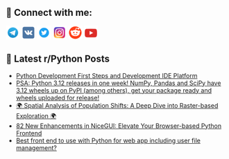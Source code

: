 ## 🔎 Connect with me:
[<img src="https://github.com/bullbesh/bullbesh/blob/main/images/Telegram.png" width="32" height="32" />](https://t.me/bullbesh)
[<img src="https://github.com/bullbesh/bullbesh/blob/main/images/VK.png" width="32" height="32" />](https://vk.com/bullbesh)
[<img src="https://github.com/bullbesh/bullbesh/blob/main/images/Twitter.png" width="32" height="32" />](https://twitter.com/bullbesh1)
[<img src="https://github.com/bullbesh/bullbesh/blob/main/images/Instagram.png" width="32" height="32" />](https://www.instagram.com/bullbesh)
[<img src="https://github.com/bullbesh/bullbesh/blob/main/images/Reddit.png" width="32" height="32" />](https://www.reddit.com/user/bullbesh)
[<img src="https://github.com/bullbesh/bullbesh/blob/main/images/YouTube.png" width="32" height="32" />](https://www.youtube.com/channel/UCtfjRs6uzgq5mfm8S06WTcg)

## 📕 Latest r/Python Posts
<!-- BLOG-POST-LIST:START -->
- [Python Development First Steps and Development IDE Platform](https://www.reddit.com/r/Python/comments/16siktu/python_development_first_steps_and_development/)
- [PSA: Python 3.12 releases in one week! NumPy, Pandas and SciPy have 3.12 wheels up on PyPI &lpar;among others&rpar;, get your package ready and wheels uploaded for release!](https://www.reddit.com/r/Python/comments/16shvto/psa_python_312_releases_in_one_week_numpy_pandas/)
- [🌍 Spatial Analysis of Population Shifts: A Deep Dive into Raster-based Exploration 🌍](https://www.reddit.com/r/Python/comments/16sg7lu/spatial_analysis_of_population_shifts_a_deep_dive/)
- [82 New Enhancements in NiceGUI: Elevate Your Browser-based Python Frontend](https://www.reddit.com/r/Python/comments/16sehf8/82_new_enhancements_in_nicegui_elevate_your/)
- [Best front end to use with Python for web app including user file management?](https://www.reddit.com/r/Python/comments/16sdsp6/best_front_end_to_use_with_python_for_web_app/)
<!-- BLOG-POST-LIST:END -->
